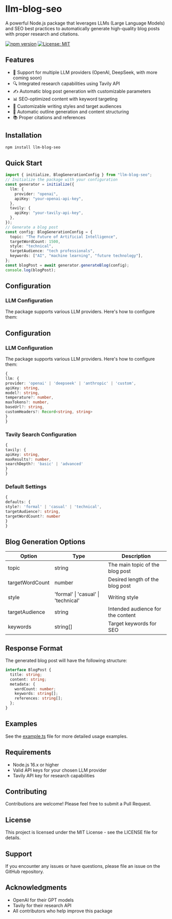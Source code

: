 # llm-blog-seo

A powerful Node.js package that leverages LLMs (Large Language Models) and SEO best practices to automatically generate high-quality blog posts with proper research and citations.

[![npm version](https://badge.fury.io/js/llm-blog-seo.svg)](https://badge.fury.io/js/llm-blog-seo)
[![License: MIT](https://img.shields.io/badge/License-MIT-yellow.svg)](https://opensource.org/licenses/MIT)

## Features

- 🤖 Support for multiple LLM providers (OpenAI, DeepSeek, with more coming soon)
- 🔍 Integrated research capabilities using Tavily API
- ✍️ Automatic blog post generation with customizable parameters
- 📊 SEO-optimized content with keyword targeting
- 🎯 Customizable writing styles and target audiences
- 📝 Automatic outline generation and content structuring
- 📚 Proper citations and references

## Installation

```bash
npm install llm-blog-seo
```

## Quick Start

```typescript
import { initialize, BlogGenerationConfig } from "llm-blog-seo";
// Initialize the package with your configuration
const generator = initialize({
  llm: {
    provider: "openai",
    apiKey: "your-openai-api-key",
  },
  tavily: {
    apiKey: "your-tavily-api-key",
  },
});
// Generate a blog post
const config: BlogGenerationConfig = {
  topic: "The Future of Artificial Intelligence",
  targetWordCount: 1500,
  style: "technical",
  targetAudience: "tech professionals",
  keywords: ["AI", "machine learning", "future technology"],
};
const blogPost = await generator.generateBlog(config);
console.log(blogPost);
```

## Configuration

### LLM Configuration

The package supports various LLM providers. Here's how to configure them:

## Configuration

### LLM Configuration

The package supports various LLM providers. Here's how to configure them:

```typescript
{
llm: {
provider: 'openai' | 'deepseek' | 'anthropic' | 'custom',
apiKey: string,
model?: string,
temperature?: number,
maxTokens?: number,
baseUrl?: string,
customHeaders?: Record<string, string>
}
}
```

### Tavily Search Configuration

```typescript
{
tavily: {
apiKey: string,
maxResults?: number,
searchDepth?: 'basic' | 'advanced'
}
}
```

### Default Settings

```typescript
{
defaults: {
style?: 'formal' | 'casual' | 'technical',
targetAudience?: string,
targetWordCount?: number
}
}
```

## Blog Generation Options

| Option          | Type                                | Description                       |
| --------------- | ----------------------------------- | --------------------------------- |
| topic           | string                              | The main topic of the blog post   |
| targetWordCount | number                              | Desired length of the blog post   |
| style           | 'formal' \| 'casual' \| 'technical' | Writing style                     |
| targetAudience  | string                              | Intended audience for the content |
| keywords        | string[]                            | Target keywords for SEO           |

## Response Format

The generated blog post will have the following structure:

```typescript
interface BlogPost {
  title: string;
  content: string;
  metadata: {
    wordCount: number;
    keywords: string[];
    references: string[];
  };
}
```

## Examples

See the [example.ts](src/example.ts) file for more detailed usage examples.

## Requirements

- Node.js 16.x or higher
- Valid API keys for your chosen LLM provider
- Tavily API key for research capabilities

## Contributing

Contributions are welcome! Please feel free to submit a Pull Request.

## License

This project is licensed under the MIT License - see the LICENSE file for details.

## Support

If you encounter any issues or have questions, please file an issue on the GitHub repository.

## Acknowledgments

- OpenAI for their GPT models
- Tavily for their research API
- All contributors who help improve this package
